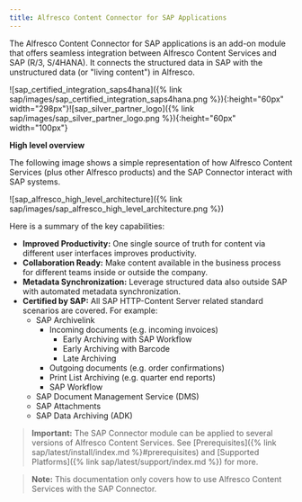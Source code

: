 ```yaml
---
title: Alfresco Content Connector for SAP Applications
---
```


The Alfresco Content Connector for SAP applications is an add-on module that offers seamless integration between 
Alfresco Content Services and SAP (R/3, S/4HANA). It connects the structured data in SAP with the unstructured data 
(or "living content") in Alfresco.

![sap_certified_integration_saps4hana]({% link sap/images/sap_certified_integration_saps4hana.png %}){:height="60px" width="298px"}![sap_silver_partner_logo]({% link sap/images/sap_silver_partner_logo.png %}){:height="60px" width="100px"}

**High level overview**

The following image shows a simple representation of how Alfresco Content Services (plus other Alfresco products) 
and the SAP Connector interact with SAP systems.

![sap_alfresco_high_level_architecture]({% link sap/images/sap_alfresco_high_level_architecture.png %})

Here is a summary of the key capabilities:

* **Improved Productivity:** One single source of truth for content via different user interfaces improves productivity.
* **Collaboration Ready:** Make content available in the business process for different teams inside or outside the company.
* **Metadata Synchronization:** Leverage structured data also outside SAP with automated metadata synchronization.
* **Certified by SAP:** All SAP HTTP-Content Server related standard scenarios are covered. For example:
    * SAP Archivelink
        * Incoming documents (e.g. incoming invoices)
            * Early Archiving with SAP Workflow
            * Early Archiving with Barcode
            * Late Archiving
        * Outgoing documents (e.g. order confirmations)
        * Print List Archiving (e.g. quarter end reports)
        * SAP Workflow
    * SAP Document Management Service (DMS)
    * SAP Attachments
    * SAP Data Archiving (ADK)

>**Important:** The SAP Connector module can be applied to several versions of Alfresco Content Services. See [Prerequisites]({% link sap/latest/install/index.md %}#prerequisites) and [Supported Platforms]({% link sap/latest/support/index.md %}) for more.

>**Note:** This documentation only covers how to use Alfresco Content Services with the SAP Connector.
